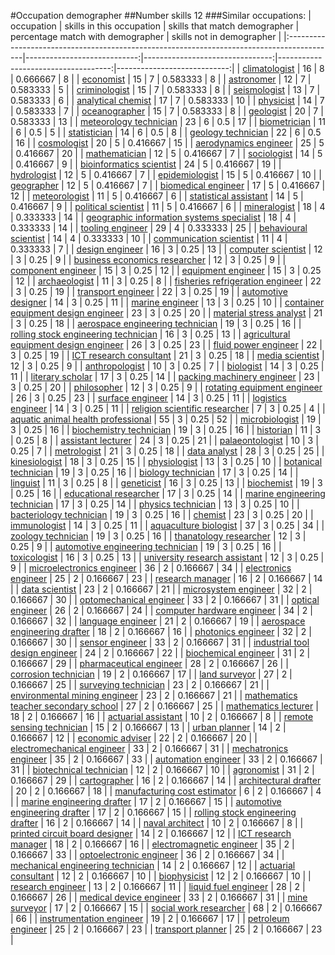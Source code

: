 #Occupation demographer
##Number skills 12
###Similar occupations:
| occupation                                                                                |   skills in this occupation |   skills that match demographer |   percentage match with demographer |   skills not in demographer |
|:------------------------------------------------------------------------------------------|----------------------------:|--------------------------------:|------------------------------------:|----------------------------:|
| [climatologist](climatologist.md)                                                         |                          16 |                               8 |                            0.666667 |                           8 |
| [economist](economist.md)                                                                 |                          15 |                               7 |                            0.583333 |                           8 |
| [astronomer](astronomer.md)                                                               |                          12 |                               7 |                            0.583333 |                           5 |
| [criminologist](criminologist.md)                                                         |                          15 |                               7 |                            0.583333 |                           8 |
| [seismologist](seismologist.md)                                                           |                          13 |                               7 |                            0.583333 |                           6 |
| [analytical chemist](analytical_chemist.md)                                               |                          17 |                               7 |                            0.583333 |                          10 |
| [physicist](physicist.md)                                                                 |                          14 |                               7 |                            0.583333 |                           7 |
| [oceanographer](oceanographer.md)                                                         |                          15 |                               7 |                            0.583333 |                           8 |
| [geologist](geologist.md)                                                                 |                          20 |                               7 |                            0.583333 |                          13 |
| [meteorology technician](meteorology_technician.md)                                       |                          23 |                               6 |                            0.5      |                          17 |
| [biometrician](biometrician.md)                                                           |                          11 |                               6 |                            0.5      |                           5 |
| [statistician](statistician.md)                                                           |                          14 |                               6 |                            0.5      |                           8 |
| [geology technician](geology_technician.md)                                               |                          22 |                               6 |                            0.5      |                          16 |
| [cosmologist](cosmologist.md)                                                             |                          20 |                               5 |                            0.416667 |                          15 |
| [aerodynamics engineer](aerodynamics_engineer.md)                                         |                          25 |                               5 |                            0.416667 |                          20 |
| [mathematician](mathematician.md)                                                         |                          12 |                               5 |                            0.416667 |                           7 |
| [sociologist](sociologist.md)                                                             |                          14 |                               5 |                            0.416667 |                           9 |
| [bioinformatics scientist](bioinformatics_scientist.md)                                   |                          24 |                               5 |                            0.416667 |                          19 |
| [hydrologist](hydrologist.md)                                                             |                          12 |                               5 |                            0.416667 |                           7 |
| [epidemiologist](epidemiologist.md)                                                       |                          15 |                               5 |                            0.416667 |                          10 |
| [geographer](geographer.md)                                                               |                          12 |                               5 |                            0.416667 |                           7 |
| [biomedical engineer](biomedical_engineer.md)                                             |                          17 |                               5 |                            0.416667 |                          12 |
| [meteorologist](meteorologist.md)                                                         |                          11 |                               5 |                            0.416667 |                           6 |
| [statistical assistant](statistical_assistant.md)                                         |                          14 |                               5 |                            0.416667 |                           9 |
| [political scientist](political_scientist.md)                                             |                          11 |                               5 |                            0.416667 |                           6 |
| [mineralogist](mineralogist.md)                                                           |                          18 |                               4 |                            0.333333 |                          14 |
| [geographic information systems specialist](geographic_information_systems_specialist.md) |                          18 |                               4 |                            0.333333 |                          14 |
| [tooling engineer](tooling_engineer.md)                                                   |                          29 |                               4 |                            0.333333 |                          25 |
| [behavioural scientist](behavioural_scientist.md)                                         |                          14 |                               4 |                            0.333333 |                          10 |
| [communication scientist](communication_scientist.md)                                     |                          11 |                               4 |                            0.333333 |                           7 |
| [design engineer](design_engineer.md)                                                     |                          16 |                               3 |                            0.25     |                          13 |
| [computer scientist](computer_scientist.md)                                               |                          12 |                               3 |                            0.25     |                           9 |
| [business economics researcher](business_economics_researcher.md)                         |                          12 |                               3 |                            0.25     |                           9 |
| [component engineer](component_engineer.md)                                               |                          15 |                               3 |                            0.25     |                          12 |
| [equipment engineer](equipment_engineer.md)                                               |                          15 |                               3 |                            0.25     |                          12 |
| [archaeologist](archaeologist.md)                                                         |                          11 |                               3 |                            0.25     |                           8 |
| [fisheries refrigeration engineer](fisheries_refrigeration_engineer.md)                   |                          22 |                               3 |                            0.25     |                          19 |
| [transport engineer](transport_engineer.md)                                               |                          22 |                               3 |                            0.25     |                          19 |
| [automotive designer](automotive_designer.md)                                             |                          14 |                               3 |                            0.25     |                          11 |
| [marine engineer](marine_engineer.md)                                                     |                          13 |                               3 |                            0.25     |                          10 |
| [container equipment design engineer](container_equipment_design_engineer.md)             |                          23 |                               3 |                            0.25     |                          20 |
| [material stress analyst](material_stress_analyst.md)                                     |                          21 |                               3 |                            0.25     |                          18 |
| [aerospace engineering technician](aerospace_engineering_technician.md)                   |                          19 |                               3 |                            0.25     |                          16 |
| [rolling stock engineering technician](rolling_stock_engineering_technician.md)           |                          16 |                               3 |                            0.25     |                          13 |
| [agricultural equipment design engineer](agricultural_equipment_design_engineer.md)       |                          26 |                               3 |                            0.25     |                          23 |
| [fluid power engineer](fluid_power_engineer.md)                                           |                          22 |                               3 |                            0.25     |                          19 |
| [ICT research consultant](ICT_research_consultant.md)                                     |                          21 |                               3 |                            0.25     |                          18 |
| [media scientist](media_scientist.md)                                                     |                          12 |                               3 |                            0.25     |                           9 |
| [anthropologist](anthropologist.md)                                                       |                          10 |                               3 |                            0.25     |                           7 |
| [biologist](biologist.md)                                                                 |                          14 |                               3 |                            0.25     |                          11 |
| [literary scholar](literary_scholar.md)                                                   |                          17 |                               3 |                            0.25     |                          14 |
| [packing machinery engineer](packing_machinery_engineer.md)                               |                          23 |                               3 |                            0.25     |                          20 |
| [philosopher](philosopher.md)                                                             |                          12 |                               3 |                            0.25     |                           9 |
| [rotating equipment engineer](rotating_equipment_engineer.md)                             |                          26 |                               3 |                            0.25     |                          23 |
| [surface engineer](surface_engineer.md)                                                   |                          14 |                               3 |                            0.25     |                          11 |
| [logistics engineer](logistics_engineer.md)                                               |                          14 |                               3 |                            0.25     |                          11 |
| [religion scientific researcher](religion_scientific_researcher.md)                       |                           7 |                               3 |                            0.25     |                           4 |
| [aquatic animal health professional](aquatic_animal_health_professional.md)               |                          55 |                               3 |                            0.25     |                          52 |
| [microbiologist](microbiologist.md)                                                       |                          19 |                               3 |                            0.25     |                          16 |
| [biochemistry technician](biochemistry_technician.md)                                     |                          19 |                               3 |                            0.25     |                          16 |
| [historian](historian.md)                                                                 |                          11 |                               3 |                            0.25     |                           8 |
| [assistant lecturer](assistant_lecturer.md)                                               |                          24 |                               3 |                            0.25     |                          21 |
| [palaeontologist](palaeontologist.md)                                                     |                          10 |                               3 |                            0.25     |                           7 |
| [metrologist](metrologist.md)                                                             |                          21 |                               3 |                            0.25     |                          18 |
| [data analyst](data_analyst.md)                                                           |                          28 |                               3 |                            0.25     |                          25 |
| [kinesiologist](kinesiologist.md)                                                         |                          18 |                               3 |                            0.25     |                          15 |
| [physiologist](physiologist.md)                                                           |                          13 |                               3 |                            0.25     |                          10 |
| [botanical technician](botanical_technician.md)                                           |                          19 |                               3 |                            0.25     |                          16 |
| [biology technician](biology_technician.md)                                               |                          17 |                               3 |                            0.25     |                          14 |
| [linguist](linguist.md)                                                                   |                          11 |                               3 |                            0.25     |                           8 |
| [geneticist](geneticist.md)                                                               |                          16 |                               3 |                            0.25     |                          13 |
| [biochemist](biochemist.md)                                                               |                          19 |                               3 |                            0.25     |                          16 |
| [educational researcher](educational_researcher.md)                                       |                          17 |                               3 |                            0.25     |                          14 |
| [marine engineering technician](marine_engineering_technician.md)                         |                          17 |                               3 |                            0.25     |                          14 |
| [physics technician](physics_technician.md)                                               |                          13 |                               3 |                            0.25     |                          10 |
| [bacteriology technician](bacteriology_technician.md)                                     |                          19 |                               3 |                            0.25     |                          16 |
| [chemist](chemist.md)                                                                     |                          23 |                               3 |                            0.25     |                          20 |
| [immunologist](immunologist.md)                                                           |                          14 |                               3 |                            0.25     |                          11 |
| [aquaculture biologist](aquaculture_biologist.md)                                         |                          37 |                               3 |                            0.25     |                          34 |
| [zoology technician](zoology_technician.md)                                               |                          19 |                               3 |                            0.25     |                          16 |
| [thanatology researcher](thanatology_researcher.md)                                       |                          12 |                               3 |                            0.25     |                           9 |
| [automotive engineering technician](automotive_engineering_technician.md)                 |                          19 |                               3 |                            0.25     |                          16 |
| [toxicologist](toxicologist.md)                                                           |                          16 |                               3 |                            0.25     |                          13 |
| [university research assistant](university_research_assistant.md)                         |                          12 |                               3 |                            0.25     |                           9 |
| [microelectronics engineer](microelectronics_engineer.md)                                 |                          36 |                               2 |                            0.166667 |                          34 |
| [electronics engineer](electronics_engineer.md)                                           |                          25 |                               2 |                            0.166667 |                          23 |
| [research manager](research_manager.md)                                                   |                          16 |                               2 |                            0.166667 |                          14 |
| [data scientist](data_scientist.md)                                                       |                          23 |                               2 |                            0.166667 |                          21 |
| [microsystem engineer](microsystem_engineer.md)                                           |                          32 |                               2 |                            0.166667 |                          30 |
| [optomechanical engineer](optomechanical_engineer.md)                                     |                          33 |                               2 |                            0.166667 |                          31 |
| [optical engineer](optical_engineer.md)                                                   |                          26 |                               2 |                            0.166667 |                          24 |
| [computer hardware engineer](computer_hardware_engineer.md)                               |                          34 |                               2 |                            0.166667 |                          32 |
| [language engineer](language_engineer.md)                                                 |                          21 |                               2 |                            0.166667 |                          19 |
| [aerospace engineering drafter](aerospace_engineering_drafter.md)                         |                          18 |                               2 |                            0.166667 |                          16 |
| [photonics engineer](photonics_engineer.md)                                               |                          32 |                               2 |                            0.166667 |                          30 |
| [sensor engineer](sensor_engineer.md)                                                     |                          33 |                               2 |                            0.166667 |                          31 |
| [industrial tool design engineer](industrial_tool_design_engineer.md)                     |                          24 |                               2 |                            0.166667 |                          22 |
| [biochemical engineer](biochemical_engineer.md)                                           |                          31 |                               2 |                            0.166667 |                          29 |
| [pharmaceutical engineer](pharmaceutical_engineer.md)                                     |                          28 |                               2 |                            0.166667 |                          26 |
| [corrosion technician](corrosion_technician.md)                                           |                          19 |                               2 |                            0.166667 |                          17 |
| [land surveyor](land_surveyor.md)                                                         |                          27 |                               2 |                            0.166667 |                          25 |
| [surveying technician](surveying_technician.md)                                           |                          23 |                               2 |                            0.166667 |                          21 |
| [environmental mining engineer](environmental_mining_engineer.md)                         |                          23 |                               2 |                            0.166667 |                          21 |
| [mathematics teacher secondary school](mathematics_teacher_secondary_school.md)           |                          27 |                               2 |                            0.166667 |                          25 |
| [mathematics lecturer](mathematics_lecturer.md)                                           |                          18 |                               2 |                            0.166667 |                          16 |
| [actuarial assistant](actuarial_assistant.md)                                             |                          10 |                               2 |                            0.166667 |                           8 |
| [remote sensing technician](remote_sensing_technician.md)                                 |                          15 |                               2 |                            0.166667 |                          13 |
| [urban planner](urban_planner.md)                                                         |                          14 |                               2 |                            0.166667 |                          12 |
| [economic adviser](economic_adviser.md)                                                   |                          22 |                               2 |                            0.166667 |                          20 |
| [electromechanical engineer](electromechanical_engineer.md)                               |                          33 |                               2 |                            0.166667 |                          31 |
| [mechatronics engineer](mechatronics_engineer.md)                                         |                          35 |                               2 |                            0.166667 |                          33 |
| [automation engineer](automation_engineer.md)                                             |                          33 |                               2 |                            0.166667 |                          31 |
| [biotechnical technician](biotechnical_technician.md)                                     |                          12 |                               2 |                            0.166667 |                          10 |
| [agronomist](agronomist.md)                                                               |                          31 |                               2 |                            0.166667 |                          29 |
| [cartographer](cartographer.md)                                                           |                          16 |                               2 |                            0.166667 |                          14 |
| [architectural drafter](architectural_drafter.md)                                         |                          20 |                               2 |                            0.166667 |                          18 |
| [manufacturing cost estimator](manufacturing_cost_estimator.md)                           |                           6 |                               2 |                            0.166667 |                           4 |
| [marine engineering drafter](marine_engineering_drafter.md)                               |                          17 |                               2 |                            0.166667 |                          15 |
| [automotive engineering drafter](automotive_engineering_drafter.md)                       |                          17 |                               2 |                            0.166667 |                          15 |
| [rolling stock engineering drafter](rolling_stock_engineering_drafter.md)                 |                          16 |                               2 |                            0.166667 |                          14 |
| [naval architect](naval_architect.md)                                                     |                          10 |                               2 |                            0.166667 |                           8 |
| [printed circuit board designer](printed_circuit_board_designer.md)                       |                          14 |                               2 |                            0.166667 |                          12 |
| [ICT research manager](ICT_research_manager.md)                                           |                          18 |                               2 |                            0.166667 |                          16 |
| [electromagnetic engineer](electromagnetic_engineer.md)                                   |                          35 |                               2 |                            0.166667 |                          33 |
| [optoelectronic engineer](optoelectronic_engineer.md)                                     |                          36 |                               2 |                            0.166667 |                          34 |
| [mechanical engineering technician](mechanical_engineering_technician.md)                 |                          14 |                               2 |                            0.166667 |                          12 |
| [actuarial consultant](actuarial_consultant.md)                                           |                          12 |                               2 |                            0.166667 |                          10 |
| [biophysicist](biophysicist.md)                                                           |                          12 |                               2 |                            0.166667 |                          10 |
| [research engineer](research_engineer.md)                                                 |                          13 |                               2 |                            0.166667 |                          11 |
| [liquid fuel engineer](liquid_fuel_engineer.md)                                           |                          28 |                               2 |                            0.166667 |                          26 |
| [medical device engineer](medical_device_engineer.md)                                     |                          33 |                               2 |                            0.166667 |                          31 |
| [mine surveyor](mine_surveyor.md)                                                         |                          17 |                               2 |                            0.166667 |                          15 |
| [social work researcher](social_work_researcher.md)                                       |                          68 |                               2 |                            0.166667 |                          66 |
| [instrumentation engineer](instrumentation_engineer.md)                                   |                          19 |                               2 |                            0.166667 |                          17 |
| [petroleum engineer](petroleum_engineer.md)                                               |                          25 |                               2 |                            0.166667 |                          23 |
| [transport planner](transport_planner.md)                                                 |                          25 |                               2 |                            0.166667 |                          23 |
